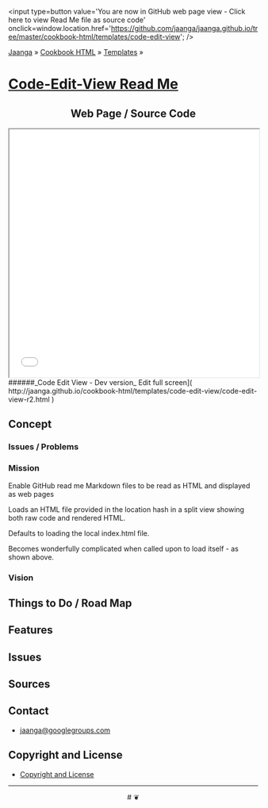 <span style=display:none; >[You are now in GitHub source code view - Click here to view Read Me file as a web page]( http://jaanga.github.io/cookbook-html/templates/code-edit-view/ "View file as a web page." ) </span>
<input type=button value='You are now in GitHub web page view - Click here to view Read Me file as source code' onclick=window.location.href='https://github.com/jaanga/jaanga.github.io/tree/master/cookbook-html/templates/code-edit-view'; />

[Jaanga]( http://jaanga.github.io ) &raquo; [Cookbook HTML]( http://jaanga.github.io/cookbook-html/  ) &raquo; [Templates]( http://jaanga.github.io/cookbook-html/templates/  ) &raquo;

[Code-Edit-View Read Me]( index.html )
====

## <center>Web Page / Source Code</center>

<iframe class=ifr src=./dev/index.html width=100% height=500px >View thid reas me file as a web page to see the content of this iframe</iframe>
######_Code Edit View - Dev version_ Edit full screen]( http://jaanga.github.io/cookbook-html/templates/code-edit-view/code-edit-view-r2.html )


## Concept

### Issues / Problems
<!--

The general format is an adaptation of the ideas developed in Alexander's _et al_ [A Patttern Language]( https://books.google.com/books?id=hwAHmktpk5IC&pg=PR10#v=onepage&q&f=false ) - as sammarized on page 10.

Each pattern describes a problem which occurs over and over again in our environment, and then describes the core of the solution to that problem, in such a way that you can use this solution a million times over, without ever doing it the same way twice.

patterns are descriptions of common problems and proposal for the solutions that can be used repeatedly every time the problem is encountered and producing an different outcome.

-->


### Mission
<!-- a statement of a rationale, applicable now as well as in the future -->

Enable GitHub read me Markdown files to be read as HTML and displayed as web pages

Loads an HTML file provided in the location hash in a split view showing both raw code and rendered HTML.

Defaults to loading the local index.html file.

Becomes wonderfully complicated when called upon to load itself - as shown above.

### Vision
<!--  a descriptive picture of a desired future state -->



## Things to Do / Road Map


## Features


## Issues

 
## Sources


## Contact

* jaanga@googlegroups.com

## Copyright and License

* [Copyright and License]( http://jaanga.github.io/#http://jaanga.github.io/jaanga-copyright-and-mit-license.md ) 

***

<center title="dingbat" >
# <a href=javascript:window.scrollTo(0,0); style=text-decoration:none; >❦</a>
</center>

